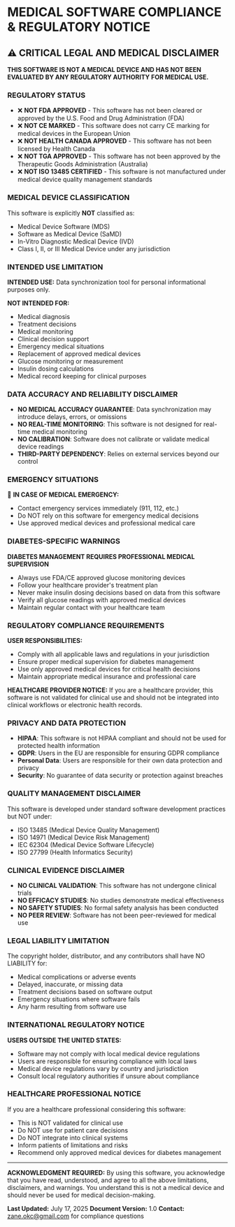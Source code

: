 # MEDICAL SOFTWARE COMPLIANCE & REGULATORY NOTICE

## ⚠️ CRITICAL LEGAL AND MEDICAL DISCLAIMER

**THIS SOFTWARE IS NOT A MEDICAL DEVICE AND HAS NOT BEEN EVALUATED BY ANY REGULATORY AUTHORITY FOR MEDICAL USE.**

### REGULATORY STATUS

- ❌ **NOT FDA APPROVED** - This software has not been cleared or approved by the U.S. Food and Drug Administration (FDA)
- ❌ **NOT CE MARKED** - This software does not carry CE marking for medical devices in the European Union
- ❌ **NOT HEALTH CANADA APPROVED** - This software has not been licensed by Health Canada
- ❌ **NOT TGA APPROVED** - This software has not been approved by the Therapeutic Goods Administration (Australia)
- ❌ **NOT ISO 13485 CERTIFIED** - This software is not manufactured under medical device quality management standards

### MEDICAL DEVICE CLASSIFICATION

This software is explicitly **NOT** classified as:
- Medical Device Software (MDS)
- Software as Medical Device (SaMD) 
- In-Vitro Diagnostic Medical Device (IVD)
- Class I, II, or III Medical Device under any jurisdiction

### INTENDED USE LIMITATION

**INTENDED USE:** Data synchronization tool for personal informational purposes only.

**NOT INTENDED FOR:**
- Medical diagnosis
- Treatment decisions
- Medical monitoring
- Clinical decision support
- Emergency medical situations
- Replacement of approved medical devices
- Glucose monitoring or measurement
- Insulin dosing calculations
- Medical record keeping for clinical purposes

### DATA ACCURACY AND RELIABILITY DISCLAIMER

- **NO MEDICAL ACCURACY GUARANTEE**: Data synchronization may introduce delays, errors, or omissions
- **NO REAL-TIME MONITORING**: This software is not designed for real-time medical monitoring
- **NO CALIBRATION**: Software does not calibrate or validate medical device readings
- **THIRD-PARTY DEPENDENCY**: Relies on external services beyond our control

### EMERGENCY SITUATIONS

🚨 **IN CASE OF MEDICAL EMERGENCY:**
- Contact emergency services immediately (911, 112, etc.)
- Do NOT rely on this software for emergency medical decisions
- Use approved medical devices and professional medical care

### DIABETES-SPECIFIC WARNINGS

**DIABETES MANAGEMENT REQUIRES PROFESSIONAL MEDICAL SUPERVISION**

- Always use FDA/CE approved glucose monitoring devices
- Follow your healthcare provider's treatment plan
- Never make insulin dosing decisions based on data from this software
- Verify all glucose readings with approved medical devices
- Maintain regular contact with your healthcare team

### REGULATORY COMPLIANCE REQUIREMENTS

**USER RESPONSIBILITIES:**
- Comply with all applicable laws and regulations in your jurisdiction
- Ensure proper medical supervision for diabetes management
- Use only approved medical devices for critical health decisions
- Maintain appropriate medical insurance and professional care

**HEALTHCARE PROVIDER NOTICE:**
If you are a healthcare provider, this software is not validated for clinical use and should not be integrated into clinical workflows or electronic health records.

### PRIVACY AND DATA PROTECTION

- **HIPAA**: This software is not HIPAA compliant and should not be used for protected health information
- **GDPR**: Users in the EU are responsible for ensuring GDPR compliance
- **Personal Data**: Users are responsible for their own data protection and privacy
- **Security**: No guarantee of data security or protection against breaches

### QUALITY MANAGEMENT DISCLAIMER

This software is developed under standard software development practices but NOT under:
- ISO 13485 (Medical Device Quality Management)
- ISO 14971 (Medical Device Risk Management)
- IEC 62304 (Medical Device Software Lifecycle)
- ISO 27799 (Health Informatics Security)

### CLINICAL EVIDENCE DISCLAIMER

- **NO CLINICAL VALIDATION**: This software has not undergone clinical trials
- **NO EFFICACY STUDIES**: No studies demonstrate medical effectiveness
- **NO SAFETY STUDIES**: No formal safety analysis has been conducted
- **NO PEER REVIEW**: Software has not been peer-reviewed for medical use

### LEGAL LIABILITY LIMITATION

The copyright holder, distributor, and any contributors shall have NO LIABILITY for:
- Medical complications or adverse events
- Delayed, inaccurate, or missing data
- Treatment decisions based on software output
- Emergency situations where software fails
- Any harm resulting from software use

### INTERNATIONAL REGULATORY NOTICE

**USERS OUTSIDE THE UNITED STATES:**
- Software may not comply with local medical device regulations
- Users are responsible for ensuring compliance with local laws
- Medical device regulations vary by country and jurisdiction
- Consult local regulatory authorities if unsure about compliance

### HEALTHCARE PROFESSIONAL NOTICE

If you are a healthcare professional considering this software:
- This is NOT validated for clinical use
- Do NOT use for patient care decisions
- Do NOT integrate into clinical systems
- Inform patients of limitations and risks
- Recommend only approved medical devices for diabetes management

---

**ACKNOWLEDGMENT REQUIRED:**
By using this software, you acknowledge that you have read, understood, and agree to all the above limitations, disclaimers, and warnings. You understand this is not a medical device and should never be used for medical decision-making.

**Last Updated:** July 17, 2025
**Document Version:** 1.0
**Contact:** zane.okc@gmail.com for compliance questions
